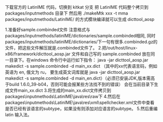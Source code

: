 下载官方的 LatinIME 代码，切换到 kitkat 分支
把 LatinIME 代码整个拷贝到 packages/inputmethods 目录下
然后用 ./makeMtk xxx -t mma packages/inputmethods/LatinIME/ 的方式模块编译就可以生成 dicttool_aosp

1.准备好sample.combinded文件
注意格式与packages/inputmethods/latinIME/dictionaries/sample.combinded相同,
同时packages/inputmethods/latinIME/dictionaries/下一句有很多.combinded.gz的文件，把这些文件解压就是.combinded文件了。
2.把/out/host/linux-x86/framework/dicttool_aosp.jar 文件和自己写的 sample.combinded 放在同一目录下。在windows 命令行中运行如下指令：
java -jar dicttool_aosp.jar makedict -s sample.combinded -d main_xx.dict （其中的xx代表语言码，例如英语为 en, 俄文为 ru，
要生成英文词库就是 java -jar dicttool_aosp.jar makedict -s sample.combinded -d main_en.dict）（必须已安装JDK,版本需高于build 1.6.0_39-b04，否则可能会报某些方法找不到的错误）
会在当前目录下生成文件main_xx.dict 
3.将生成的main_xx.dict文件拷贝到packages\inputmethods\LatinIME\java\res\raw下
4.然后在packages\inputmethods\LatinIME\java\res\xml\spellchecker.xml文件中查看是否已经有该语言的subtype，如果没有则添加对应语言的subtype。
5.然后重编 latin 输入法。
